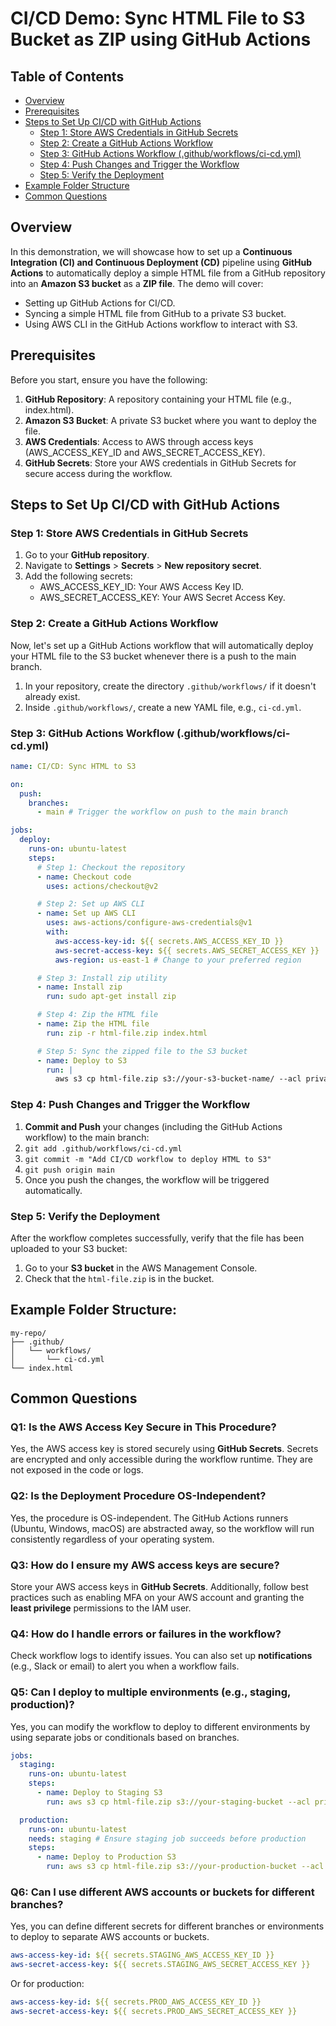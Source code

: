 # CI/CD Demo: Sync HTML File to S3 Bucket as ZIP using GitHub Actions

## Table of Contents

- [Overview](#overview)
- [Prerequisites](#prerequisites)
- [Steps to Set Up CI/CD with GitHub Actions](#steps-to-set-up-cicd-with-github-actions)
    - [Step 1: Store AWS Credentials in GitHub Secrets](#step-1-store-aws-credentials-in-github-secrets)
    - [Step 2: Create a GitHub Actions Workflow](#step-2-create-a-github-actions-workflow)
    - [Step 3: GitHub Actions Workflow (.github/workflows/ci-cd.yml)](#step-3-github-actions-workflow-githubworkflowsci-cdyml)
    - [Step 4: Push Changes and Trigger the Workflow](#step-4-push-changes-and-trigger-the-workflow)
    - [Step 5: Verify the Deployment](#step-5-verify-the-deployment)
- [Example Folder Structure](#example-folder-structure)
- [Common Questions](#common-questions)

## Overview

In this demonstration, we will showcase how to set up a **Continuous Integration (CI) and Continuous Deployment (CD)** pipeline using **GitHub Actions** to automatically deploy a simple HTML file from a GitHub repository into an **Amazon S3 bucket** as a **ZIP file**. The demo will cover:

- Setting up GitHub Actions for CI/CD.
- Syncing a simple HTML file from GitHub to a private S3 bucket.
- Using AWS CLI in the GitHub Actions workflow to interact with S3.

## Prerequisites

Before you start, ensure you have the following:

1. **GitHub Repository**: A repository containing your HTML file (e.g., index.html).
2. **Amazon S3 Bucket**: A private S3 bucket where you want to deploy the file.
3. **AWS Credentials**: Access to AWS through access keys (AWS_ACCESS_KEY_ID and AWS_SECRET_ACCESS_KEY).
4. **GitHub Secrets**: Store your AWS credentials in GitHub Secrets for secure access during the workflow.

## Steps to Set Up CI/CD with GitHub Actions

### Step 1: Store AWS Credentials in GitHub Secrets

1. Go to your **GitHub repository**.
2. Navigate to **Settings** > **Secrets** > **New repository secret**.
3. Add the following secrets:
   - AWS_ACCESS_KEY_ID: Your AWS Access Key ID.
   - AWS_SECRET_ACCESS_KEY: Your AWS Secret Access Key.

### Step 2: Create a GitHub Actions Workflow

Now, let's set up a GitHub Actions workflow that will automatically deploy your HTML file to the S3 bucket whenever there is a push to the main branch.

1. In your repository, create the directory `.github/workflows/` if it doesn't already exist.
2. Inside `.github/workflows/`, create a new YAML file, e.g., `ci-cd.yml`.

### Step 3: GitHub Actions Workflow (.github/workflows/ci-cd.yml)

```yaml
name: CI/CD: Sync HTML to S3

on:
  push:
    branches:
      - main # Trigger the workflow on push to the main branch

jobs:
  deploy:
    runs-on: ubuntu-latest
    steps:
      # Step 1: Checkout the repository
      - name: Checkout code
        uses: actions/checkout@v2

      # Step 2: Set up AWS CLI
      - name: Set up AWS CLI
        uses: aws-actions/configure-aws-credentials@v1
        with:
          aws-access-key-id: ${{ secrets.AWS_ACCESS_KEY_ID }}
          aws-secret-access-key: ${{ secrets.AWS_SECRET_ACCESS_KEY }}
          aws-region: us-east-1 # Change to your preferred region

      # Step 3: Install zip utility
      - name: Install zip
        run: sudo apt-get install zip

      # Step 4: Zip the HTML file
      - name: Zip the HTML file
        run: zip -r html-file.zip index.html

      # Step 5: Sync the zipped file to the S3 bucket
      - name: Deploy to S3
        run: |
          aws s3 cp html-file.zip s3://your-s3-bucket-name/ --acl private --region us-east-1
```

### Step 4: Push Changes and Trigger the Workflow

1. **Commit and Push** your changes (including the GitHub Actions workflow) to the main branch:
2. `git add .github/workflows/ci-cd.yml`
3. `git commit -m "Add CI/CD workflow to deploy HTML to S3"`
4. `git push origin main`
5. Once you push the changes, the workflow will be triggered automatically.

### Step 5: Verify the Deployment

After the workflow completes successfully, verify that the file has been uploaded to your S3 bucket:

1. Go to your **S3 bucket** in the AWS Management Console.
2. Check that the `html-file.zip` is in the bucket.

## Example Folder Structure:

```
my-repo/
├── .github/
│   └── workflows/
│       └── ci-cd.yml
└── index.html
```

## Common Questions

### Q1: Is the AWS Access Key Secure in This Procedure?

Yes, the AWS access key is stored securely using **GitHub Secrets**. Secrets are encrypted and only accessible during the workflow runtime. They are not exposed in the code or logs.

### Q2: Is the Deployment Procedure OS-Independent?

Yes, the procedure is OS-independent. The GitHub Actions runners (Ubuntu, Windows, macOS) are abstracted away, so the workflow will run consistently regardless of your operating system.

### Q3: How do I ensure my AWS access keys are secure?

Store your AWS access keys in **GitHub Secrets**. Additionally, follow best practices such as enabling MFA on your AWS account and granting the **least privilege** permissions to the IAM user.

### Q4: How do I handle errors or failures in the workflow?

Check workflow logs to identify issues. You can also set up **notifications** (e.g., Slack or email) to alert you when a workflow fails.

### Q5: Can I deploy to multiple environments (e.g., staging, production)?

Yes, you can modify the workflow to deploy to different environments by using separate jobs or conditionals based on branches.

```yaml
jobs:
  staging:
    runs-on: ubuntu-latest
    steps:
      - name: Deploy to Staging S3
        run: aws s3 cp html-file.zip s3://your-staging-bucket --acl private --region us-east-1

  production:
    runs-on: ubuntu-latest
    needs: staging # Ensure staging job succeeds before production
    steps:
      - name: Deploy to Production S3
        run: aws s3 cp html-file.zip s3://your-production-bucket --acl private --region us-east-1
```

### Q6: Can I use different AWS accounts or buckets for different branches?

Yes, you can define different secrets for different branches or environments to deploy to separate AWS accounts or buckets.

```yaml
aws-access-key-id: ${{ secrets.STAGING_AWS_ACCESS_KEY_ID }}
aws-secret-access-key: ${{ secrets.STAGING_AWS_SECRET_ACCESS_KEY }}
```

Or for production:

```yaml
aws-access-key-id: ${{ secrets.PROD_AWS_ACCESS_KEY_ID }}
aws-secret-access-key: ${{ secrets.PROD_AWS_SECRET_ACCESS_KEY }}
```
